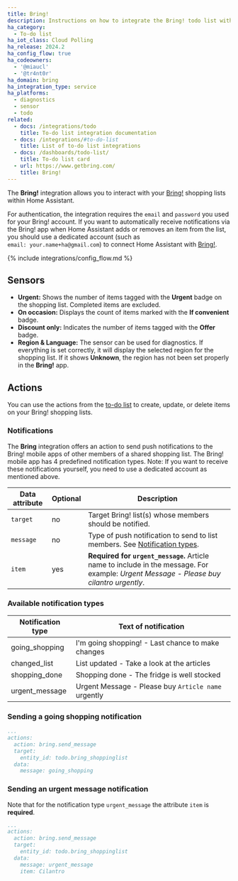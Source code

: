 ```yaml
---
title: Bring!
description: Instructions on how to integrate the Bring! todo list with Home Assistant.
ha_category:
  - To-do list
ha_iot_class: Cloud Polling
ha_release: 2024.2
ha_config_flow: true
ha_codeowners:
  - '@miaucl'
  - '@tr4nt0r'
ha_domain: bring
ha_integration_type: service
ha_platforms:
  - diagnostics
  - sensor
  - todo
related:
  - docs: /integrations/todo
    title: To-do list integration documentation
  - docs: /integrations/#to-do-list
    title: List of to-do list integrations
  - docs: /dashboards/todo-list/
    title: To-do list card
  - url: https://www.getbring.com/
    title: Bring!
---
```


The **Bring!** integration allows you to interact with your [Bring!](https://www.getbring.com/) shopping lists within Home Assistant.

For authentication, the integration requires the `email` and `password` you used for your Bring! account. If you want to automatically receive notifications via the Bring! app when Home Assistant adds or removes an item from the list, you should use a dedicated account (such as `email: your.name+ha@gmail.com`) to connect Home Assistant with [Bring!](https://www.getbring.com/).

{% include integrations/config_flow.md %}

## Sensors

- **Urgent:** Shows the number of items tagged with the **Urgent** badge on the shopping list. Completed items are excluded.
- **On occasion:** Displays the count of items marked with the **If convenient** badge.
- **Discount only:** Indicates the number of items tagged with the **Offer** badge.
- **Region & Language:** The sensor can be used for diagnostics. If everything is set correctly, it will display the selected region for the shopping list. If it shows **Unknown**, the region has not been set properly in the **Bring!** app.

## Actions

You can use the actions from the [to-do list](/integrations/todo/) to create, update, or delete items on your Bring! shopping lists.

### Notifications

The **Bring** integration offers an action to send push notifications to the Bring! mobile apps of other members of a shared shopping list. The Bring! mobile app has 4 predefined notification types. Note: If you want to receive these notifications yourself, you need to use a dedicated account as mentioned above.

| Data attribute | Optional | Description                                                                                                                      |
| ---------------------- | -------- | -------------------------------------------------------------------------------------------------------------------------------- |
| `target`               |       no | Target Bring! list(s) whose members should be notified.                                                                          |
| `message`              |       no | Type of push notification to send to list members. See [Notification types](#available-notification-types).                      |
| `item`                 |      yes | **Required for `urgent_message`.** Article name to include in the message. For example: *Urgent Message - Please buy cilantro urgently*. |

### Available notification types

| Notification type | Text of notification                                |
| ----------------- | --------------------------------------------------- |
| going_shopping    | I'm going shopping! - Last chance to make changes   |
| changed_list      | List updated - Take a look at the articles          |
| shopping_done     | Shopping done - The fridge is well stocked          |
| urgent_message    | Urgent Message - Please buy `Article name` urgently |

### Sending a going shopping notification

```yaml
...
actions:
  action: bring.send_message
  target:
    entity_id: todo.bring_shoppinglist
  data:
    message: going_shopping 
```

### Sending an urgent message notification

Note that for the notification type `urgent_message` the attribute `item` is **required**.

```yaml
...
actions:
  action: bring.send_message
  target:
    entity_id: todo.bring_shoppinglist
  data:
    message: urgent_message
    item: Cilantro
```

